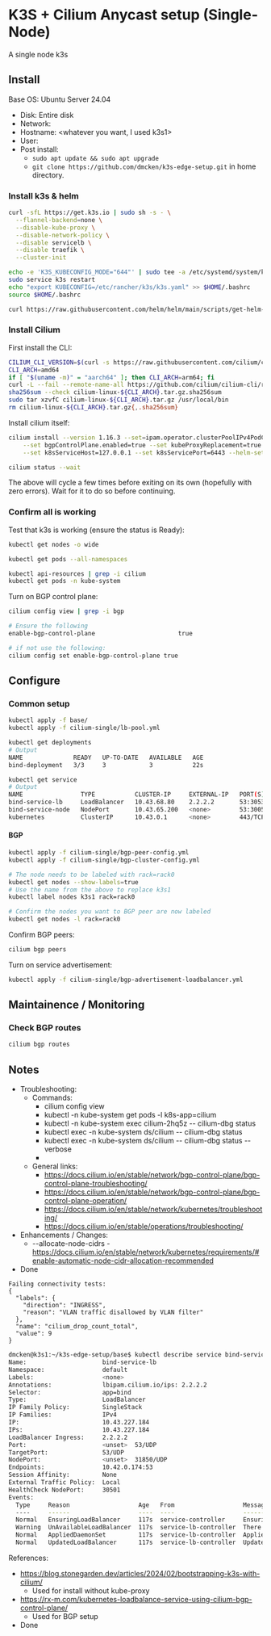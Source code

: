 # K3S + Cilium Anycast setup (Single-Node)

A single node k3s


## Install

Base OS: Ubuntu Server 24.04
* Disk: Entire disk
* Network: <DHCP>
* Hostname: <whatever you want, I used k3s1>
* User: <aything with sudo privileges>
* Post install:
  * `sudo apt update && sudo apt upgrade`
  * `git clone https://github.com/dmcken/k3s-edge-setup.git` in home directory.

### Install k3s & helm

```bash
curl -sfL https://get.k3s.io | sudo sh -s - \
  --flannel-backend=none \
  --disable-kube-proxy \
  --disable-network-policy \
  --disable servicelb \
  --disable traefik \
  --cluster-init

echo -e 'K3S_KUBECONFIG_MODE="644"' | sudo tee -a /etc/systemd/system/k3s.service.env
sudo service k3s restart
echo "export KUBECONFIG=/etc/rancher/k3s/k3s.yaml" >> $HOME/.bashrc
source $HOME/.bashrc

curl https://raw.githubusercontent.com/helm/helm/main/scripts/get-helm-3 | bash
```

### Install Cilium


First install the CLI:
```bash
CILIUM_CLI_VERSION=$(curl -s https://raw.githubusercontent.com/cilium/cilium-cli/main/stable.txt)
CLI_ARCH=amd64
if [ "$(uname -m)" = "aarch64" ]; then CLI_ARCH=arm64; fi
curl -L --fail --remote-name-all https://github.com/cilium/cilium-cli/releases/download/${CILIUM_CLI_VERSION}/cilium-linux-${CLI_ARCH}.tar.gz{,.sha256sum}
sha256sum --check cilium-linux-${CLI_ARCH}.tar.gz.sha256sum
sudo tar xzvfC cilium-linux-${CLI_ARCH}.tar.gz /usr/local/bin
rm cilium-linux-${CLI_ARCH}.tar.gz{,.sha256sum}
```

Install cilium itself:
```bash
cilium install --version 1.16.3 --set=ipam.operator.clusterPoolIPv4PodCIDRList="10.42.0.0/16" \
    --set bgpControlPlane.enabled=true --set kubeProxyReplacement=true --set ipv6.enabled=true \
    --set k8sServiceHost=127.0.0.1 --set k8sServicePort=6443 --helm-set=operator.replicas=1

cilium status --wait
```

The above will cycle a few times before exiting on its own (hopefully with zero errors). Wait for it to do so before continuing.

### Confirm all is working

Test that k3s is working (ensure the status is Ready):
```bash
kubectl get nodes -o wide

kubectl get pods --all-namespaces

kubectl api-resources | grep -i cilium
kubectl get pods -n kube-system
```

Turn on BGP control plane:
```bash
cilium config view | grep -i bgp

# Ensure the following
enable-bgp-control-plane                       true

# if not use the following:
cilium config set enable-bgp-control-plane true
```

## Configure

### Common setup

```bash
kubectl apply -f base/
kubectl apply -f cilium-single/lb-pool.yml
```

```bash
kubectl get deployments
# Output
NAME              READY   UP-TO-DATE   AVAILABLE   AGE
bind-deployment   3/3     3            3           22s
```

```bash
kubectl get service
# Output
NAME                TYPE           CLUSTER-IP     EXTERNAL-IP   PORT(S)        AGE
bind-service-lb     LoadBalancer   10.43.68.80    2.2.2.2       53:30534/UDP   2m34s
bind-service-node   NodePort       10.43.65.200   <none>        53:30053/UDP   2m34s
kubernetes          ClusterIP      10.43.0.1      <none>        443/TCP        5m12s
```

#### BGP

```bash
kubectl apply -f cilium-single/bgp-peer-config.yml
kubectl apply -f cilium-single/bgp-cluster-config.yml

# The node needs to be labeled with rack=rack0
kubectl get nodes --show-labels=true
# Use the name from the above to replace k3s1
kubectl label nodes k3s1 rack=rack0

# Confirm the nodes you want to BGP peer are now labeled
kubectl get nodes -l rack=rack0
```

Confirm BGP peers:
```bash
cilium bgp peers
```

Turn on service advertisement:
```bash
kubectl apply -f cilium-single/bgp-advertisement-loadbalancer.yml
```

## Maintainence / Monitoring

### Check BGP routes

```bash
cilium bgp routes
```

## Notes

* Troubleshooting:
  * Commands:
    * cilium config view
    * kubectl -n kube-system get pods -l k8s-app=cilium
    * kubectl -n kube-system exec cilium-2hq5z -- cilium-dbg status
    * kubectl exec -n kube-system ds/cilium -- cilium-dbg status
    * kubectl exec -n kube-system ds/cilium -- cilium-dbg status --verbose
    *
  * General links:
    * https://docs.cilium.io/en/stable/network/bgp-control-plane/bgp-control-plane-troubleshooting/
    * https://docs.cilium.io/en/stable/network/bgp-control-plane/bgp-control-plane-operation/
    * https://docs.cilium.io/en/stable/network/kubernetes/troubleshooting/
    * https://docs.cilium.io/en/stable/operations/troubleshooting/
* Enhancements / Changes:
  * --allocate-node-cidrs - https://docs.cilium.io/en/stable/network/kubernetes/requirements/#enable-automatic-node-cidr-allocation-recommended
* Done



```
Failing connectivity tests:
{
  "labels": {
    "direction": "INGRESS",
    "reason": "VLAN traffic disallowed by VLAN filter"
  },
  "name": "cilium_drop_count_total",
  "value": 9
}
```

```bash
dmcken@k3s1:~/k3s-edge-setup/base$ kubectl describe service bind-service-lb
Name:                     bind-service-lb
Namespace:                default
Labels:                   <none>
Annotations:              lbipam.cilium.io/ips: 2.2.2.2
Selector:                 app=bind
Type:                     LoadBalancer
IP Family Policy:         SingleStack
IP Families:              IPv4
IP:                       10.43.227.184
IPs:                      10.43.227.184
LoadBalancer Ingress:     2.2.2.2
Port:                     <unset>  53/UDP
TargetPort:               53/UDP
NodePort:                 <unset>  31850/UDP
Endpoints:                10.42.0.174:53
Session Affinity:         None
External Traffic Policy:  Local
HealthCheck NodePort:     30501
Events:
  Type     Reason                   Age   From                   Message
  ----     ------                   ----  ----                   -------
  Normal   EnsuringLoadBalancer     117s  service-controller     Ensuring load balancer
  Warning  UnAvailableLoadBalancer  117s  service-lb-controller  There are no available nodes for LoadBalancer
  Normal   AppliedDaemonSet         117s  service-lb-controller  Applied LoadBalancer DaemonSet kube-system/svclb-bind-service-lb-b5f07482
  Normal   UpdatedLoadBalancer      117s  service-lb-controller  Updated LoadBalancer with new IPs: [2.2.2.2] -> [192.168.1.219]
```


References:
* https://blog.stonegarden.dev/articles/2024/02/bootstrapping-k3s-with-cilium/
  * Used for install without kube-proxy
* https://rx-m.com/kubernetes-loadbalance-service-using-cilium-bgp-control-plane/
  * Used for BGP setup
* Done

